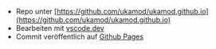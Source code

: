 - Repo unter [https://github.com/ukamod/ukamod.github.io](https://github.com/ukamod/ukamod.github.io)
- Bearbeiten mit [vscode.dev](https://vscode.dev/github/ukamod/ukamod.github.io?vscode-lang=de-de)
- Commit veröffentlich auf [Github Pages](https://ukamod.github.io/)
